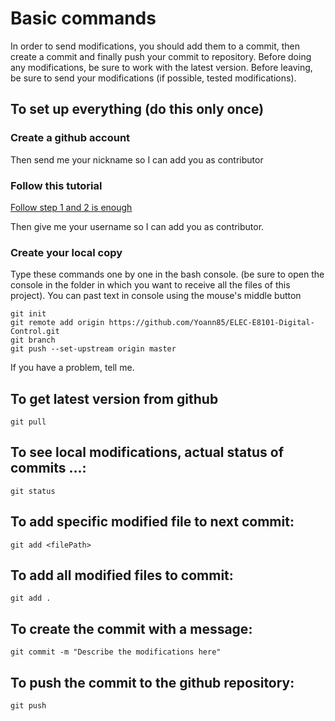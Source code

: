 # Basic commands
In order to send modifications, you should add them to a commit, then create a commit and finally push your commit to repository. 
Before doing any modifications, be sure to work with the latest version. 
Before leaving, be sure to send your modifications (if possible, tested modifications). 

## To set up everything (do this only once)
### Create a github account
Then send me your nickname so I can add you as contributor

### Follow this tutorial
[Follow step 1 and 2 is enough](https://help.github.com/en/github/getting-started-with-github/set-up-git#setting-up-git)

Then give me your username so I can add you as contributor.

### Create your local copy
Type these commands one by one in the bash console.
(be sure to open the console in the folder in which you want to receive all the files of this project).
You can past text in console using the mouse's middle button
```
git init
git remote add origin https://github.com/Yoann85/ELEC-E8101-Digital-Control.git
git branch
git push --set-upstream origin master
```

If you have a problem, tell me.

## To get latest version from github
`git pull`

## To see local modifications, actual status of commits ...:
`git status`

## To add specific modified file to next commit:
`git add <filePath>`

## To add all modified files to commit:
`git add .`

## To create the commit with a message:
`git commit -m "Describe the modifications here"`

## To push the commit to the github repository:
`git push`